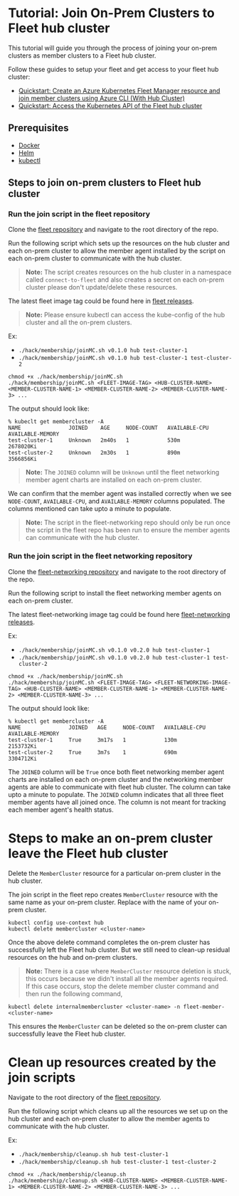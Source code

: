 # Tutorial: Join On-Prem Clusters to Fleet hub cluster
This tutorial will guide you through the process of joining your on-prem clusters as member clusters to a Fleet hub cluster.

Follow these guides to setup your fleet and get access to your fleet hub cluster:

- [Quickstart: Create an Azure Kubernetes Fleet Manager resource and join member clusters using Azure CLI (With Hub Cluster)](https://learn.microsoft.com/en-us/azure/kubernetes-fleet/quickstart-create-fleet-and-members?tabs=with-hub-cluster)
- [Quickstart: Access the Kubernetes API of the Fleet hub cluster](https://learn.microsoft.com/en-us/azure/kubernetes-fleet/quickstart-access-fleet-kubernetes-api)

## Prerequisites

- [Docker](https://docs.docker.com/get-docker/)
- [Helm](https://github.com/helm/helm#install)
- [kubectl](https://kubernetes.io/docs/tasks/tools/install-kubectl/)

## Steps to join on-prem clusters to Fleet hub cluster

### Run the join script in the fleet repository

Clone the [fleet repository](https://github.com/Azure/fleet) and navigate to the root directory of the repo.

Run the following script which sets up the resources on the hub cluster and each on-prem cluster to allow
the member agent installed by the script on each on-prem cluster to communicate with the hub cluster.

> **Note:** The script creates resources on the hub cluster in a namespace called `connect-to-fleet` and also creates 
> a secret on each on-prem cluster please don't update/delete these resources.

The latest fleet image tag could be found here in [fleet releases](https://github.com/Azure/fleet/releases).

> **Note:** Please ensure kubectl can access the kube-config of the hub cluster and all the on-prem clusters.

Ex: 
- `./hack/membership/joinMC.sh v0.1.0 hub test-cluster-1`
- `./hack/membership/joinMC.sh v0.1.0 hub test-cluster-1 test-cluster-2`

```shell
chmod +x ./hack/membership/joinMC.sh
./hack/membership/joinMC.sh <FLEET-IMAGE-TAG> <HUB-CLUSTER-NAME> <MEMBER-CLUSTER-NAME-1> <MEMBER-CLUSTER-NAME-2> <MEMBER-CLUSTER-NAME-3> ...
```

The output should look like:

```
% kubeclt get membercluster -A
NAME               JOINED    AGE     NODE-COUNT   AVAILABLE-CPU   AVAILABLE-MEMORY
test-cluster-1     Unknown   2m40s   1            530m            2678020Ki
test-cluster-2     Unknown   2m30s   1            890m            3566856Ki
```

> **Note:** The `JOINED` column will be `Unknown` until the fleet networking member agent charts are installed on each on-prem cluster.

We can confirm that the member agent was installed correctly when we see `NODE-COUNT`, `AVAILABLE-CPU`, and `AVAILABLE-MEMORY` columns populated.
The columns mentioned can take upto a minute to populate.

> **Note:** The script in the fleet-networking repo should only be run once the script in the fleet repo has been 
> run to ensure the member agents can communicate with the hub cluster.

### Run the join script in the fleet networking repository

Clone the [fleet-networking repository](https://github.com/Azure/fleet-networking) and navigate to the root directory of the repo.

Run the following script to install the fleet networking member agents on each on-prem cluster.

The latest fleet-networking image tag could be found here [fleet-networking releases](https://github.com/Azure/fleet-networking/releases).

Ex: 
- `./hack/membership/joinMC.sh v0.1.0 v0.2.0 hub test-cluster-1`
- `./hack/membership/joinMC.sh v0.1.0 v0.2.0 hub test-cluster-1 test-cluster-2`

```shell
chmod +x ./hack/membership/joinMC.sh
./hack/membership/joinMC.sh <FLEET-IMAGE-TAG> <FLEET-NETWORKING-IMAGE-TAG> <HUB-CLUSTER-NAME> <MEMBER-CLUSTER-NAME-1> <MEMBER-CLUSTER-NAME-2> <MEMBER-CLUSTER-NAME-3> ...
```

The output should look like:

```
% kubectl get membercluster -A
NAME               JOINED   AGE     NODE-COUNT   AVAILABLE-CPU   AVAILABLE-MEMORY
test-cluster-1     True     3m17s   1            130m            2153732Ki
test-cluster-2     True     3m7s    1            690m            3304712Ki
```

The `JOINED` column will be `True` once both fleet networking member agent charts are installed on each on-prem cluster and the networking
member agents are able to communicate with fleet hub cluster.
The column can take upto a minute to populate. The `JOINED` column indicates that all three fleet member agents have all joined once.
The column is not meant for tracking each member agent's health status.

# Steps to make an on-prem cluster leave the Fleet hub cluster

Delete the `MemberCluster` resource for a particular on-prem cluster in the hub cluster.

The join script in the fleet repo creates `MemberCluster` resource with the same name as your on-prem cluster.
Replace <cluster-name> with the name of your on-prem cluster.

```
kubectl config use-context hub
kubectl delete membercluster <cluster-name>
```

Once the above delete command completes the on-prem cluster has successfully left the Fleet hub cluster. 
But we still need to clean-up residual resources on the hub and on-prem clusters.

> **Note:** There is a case where `MemberCluster` resource deletion is stuck, this occurs because we didn't install all the member agents required. 
> If this case occurs, stop the delete member cluster command and then run the following command,

```
kubectl delete internalmembercluster <cluster-name> -n fleet-member-<cluster-name>
```

This ensures the `MemberCluster` can be deleted so the on-prem cluster can successfully leave the Fleet hub cluster.

# Clean up resources created by the join scripts

Navigate to the root directory of the [fleet repository](https://github.com/Azure/fleet).

Run the following script which cleans up all the resources we set up on the hub cluster and each on-prem cluster 
to allow the member agents to communicate with the hub cluster.

Ex: 
- `./hack/membership/cleanup.sh hub test-cluster-1`
- `./hack/membership/cleanup.sh hub test-cluster-1 test-cluster-2`

```
chmod +x ./hack/membership/cleanup.sh
./hack/membership/cleanup.sh <HUB-CLUSTER-NAME> <MEMBER-CLUSTER-NAME-1> <MEMBER-CLUSTER-NAME-2> <MEMBER-CLUSTER-NAME-3> ...
```
